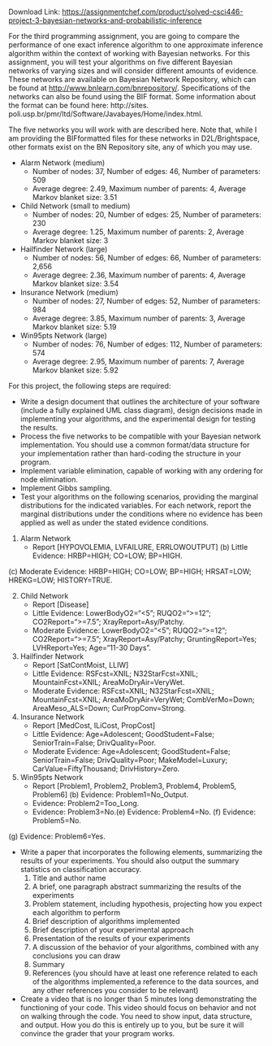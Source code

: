 Download Link: https://assignmentchef.com/product/solved-csci446-project-3-bayesian-networks-and-probabilistic-inference
<br>



For the third programming assignment, you are going to compare the performance of one exact inference algorithm to one approximate inference algorithm within the context of working with Bayesian networks. For this assignment, you will test your algorithms on five different Bayesian networks of varying sizes and will consider different amounts of evidence. These networks are available on Bayesian Network Repository, which can be found at http://www.bnlearn.com/bnrepository/. Specifications of the networks can also be found using the BIF format. Some information about the format can be found here: http://sites. poli.usp.br/pmr/ltd/Software/Javabayes/Home/index.html.

The five networks you will work with are described here. Note that, while I am providing the BIFformatted files for these networks in D2L/Brightspace, other formats exist on the BN Repository site, any of which you may use.

<ul>

 <li>Alarm Network (medium)

  <ul>

   <li>Number of nodes: 37, Number of edges: 46, Number of parameters: 509</li>

   <li>Average degree: 2.49, Maximum number of parents: 4, Average Markov blanket size: 3.51</li>

  </ul></li>

 <li>Child Network (small to medium)

  <ul>

   <li>Number of nodes: 20, Number of edges: 25, Number of parameters: 230</li>

   <li>Average degree: 1.25, Maximum number of parents: 2, Average Markov blanket size: 3</li>

  </ul></li>

 <li>Hailfinder Network (large)

  <ul>

   <li>Number of nodes: 56, Number of edges: 66, Number of parameters: 2,656</li>

   <li>Average degree: 2.36, Maximum number of parents: 4, Average Markov blanket size: 3.54</li>

  </ul></li>

 <li>Insurance Network (medium)

  <ul>

   <li>Number of nodes: 27, Number of edges: 52, Number of parameters: 984</li>

   <li>Average degree: 3.85, Maximum number of parents: 3, Average Markov blanket size: 5.19</li>

  </ul></li>

 <li>Win95pts Network (large)

  <ul>

   <li>Number of nodes: 76, Number of edges: 112, Number of parameters: 574</li>

   <li>Average degree: 2.95, Maximum number of parents: 7, Average Markov blanket size: 5.92</li>

  </ul></li>

</ul>

For this project, the following steps are required:

<ul>

 <li>Write a design document that outlines the architecture of your software (include a fully explained UML class diagram), design decisions made in implementing your algorithms, and the experimental design for testing the results.</li>

 <li>Process the five networks to be compatible with your Bayesian network implementation. You should use a common format/data structure for your implementation rather than hard-coding the structure in your program.</li>

 <li>Implement variable elimination, capable of working with any ordering for node elimination.</li>

 <li>Implement Gibbs sampling.</li>

 <li>Test your algorithms on the following scenarios, providing the marginal distributions for the indicated variables. For each network, report the marginal distributions under the conditions where no evidence has been applied as well as under the stated evidence conditions.</li>

</ul>

<ol>

 <li>Alarm Network

  <ul>

   <li>Report [HYPOVOLEMIA, LVFAILURE, ERRLOWOUTPUT] (b) Little Evidence: HRBP=HIGH; CO=LOW; BP=HIGH.</li>

  </ul></li>

</ol>

(c) Moderate Evidence: HRBP=HIGH; CO=LOW; BP=HIGH; HRSAT=LOW; HREKG=LOW; HISTORY=TRUE.

<ol start="2">

 <li>Child Network

  <ul>

   <li>Report [Disease]</li>

   <li>Little Evidence: LowerBodyO2=“&lt;5”; RUQO2=“&gt;=12”; CO2Report=“&gt;=7.5”; XrayReport=Asy/Patchy.</li>

   <li>Moderate Evidence: LowerBodyO2=“&lt;5”; RUQO2=“&gt;=12”; CO2Report=“&gt;=7.5”; XrayReport=Asy/Patchy; GruntingReport=Yes; LVHReport=Yes; Age=“11-30 Days”.</li>

  </ul></li>

 <li>Hailfinder Network

  <ul>

   <li>Report [SatContMoist, LLIW]</li>

   <li>Little Evidence: RSFcst=XNIL; N32StarFcst=XNIL; MountainFcst=XNIL; AreaMoDryAir=VeryWet.</li>

   <li>Moderate Evidence: RSFcst=XNIL; N32StarFcst=XNIL; MountainFcst=XNIL; AreaMoDryAir=VeryWet; CombVerMo=Down; AreaMeso_ALS=Down; CurPropConv=Strong.</li>

  </ul></li>

 <li>Insurance Network

  <ul>

   <li>Report [MedCost, ILiCost, PropCost]</li>

   <li>Little Evidence: Age=Adolescent; GoodStudent=False; SeniorTrain=False; DrivQuality=Poor.</li>

   <li>Moderate Evidence: Age=Adolescent; GoodStudent=False; SeniorTrain=False; DrivQuality=Poor; MakeModel=Luxury; CarValue=FiftyThousand; DrivHistory=Zero.</li>

  </ul></li>

 <li>Win95pts Network

  <ul>

   <li>Report [Problem1, Problem2, Problem3, Problem4, Problem5, Problem6] (b) Evidence: Problem1=No_Output.</li>

   <li>Evidence: Problem2=Too_Long.</li>

   <li>Evidence: Problem3=No.(e) Evidence: Problem4=No. (f) Evidence: Problem5=No.</li>

  </ul></li>

</ol>

(g) Evidence: Problem6=Yes.

<ul>

 <li>Write a paper that incorporates the following elements, summarizing the results of your experiments. You should also output the summary statistics on classification accuracy.

  <ol>

   <li>Title and author name</li>

   <li>A brief, one paragraph abstract summarizing the results of the experiments</li>

   <li>Problem statement, including hypothesis, projecting how you expect each algorithm to perform</li>

   <li>Brief description of algorithms implemented</li>

   <li>Brief description of your experimental approach</li>

   <li>Presentation of the results of your experiments</li>

   <li>A discussion of the behavior of your algorithms, combined with any conclusions you can draw</li>

   <li>Summary</li>

   <li>References (you should have at least one reference related to each of the algorithms implemented,a reference to the data sources, and any other references you consider to be relevant)</li>

  </ol></li>

 <li>Create a video that is no longer than 5 minutes long demonstrating the functioning of your code. This video should focus on behavior and not on walking through the code. You need to show input, data structure, and output. How you do this is entirely up to you, but be sure it will convince the grader that your program works.</li>

</ul>